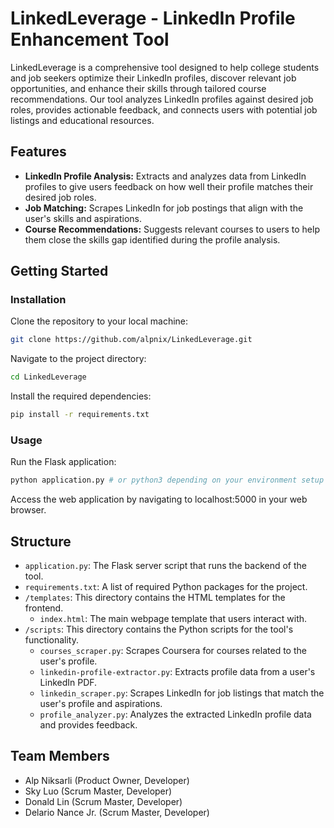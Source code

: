 # LinkedLeverage - LinkedIn Profile Enhancement Tool

LinkedLeverage is a comprehensive tool designed to help college students and job seekers optimize their LinkedIn profiles, discover relevant job opportunities, and enhance their skills through tailored course recommendations. Our tool analyzes LinkedIn profiles against desired job roles, provides actionable feedback, and connects users with potential job listings and educational resources.

## Features

- **LinkedIn Profile Analysis:** Extracts and analyzes data from LinkedIn profiles to give users feedback on how well their profile matches their desired job roles.
- **Job Matching:** Scrapes LinkedIn for job postings that align with the user's skills and aspirations.
- **Course Recommendations:** Suggests relevant courses to users to help them close the skills gap identified during the profile analysis.

## Getting Started

### Installation

Clone the repository to your local machine:

```bash
git clone https://github.com/alpnix/LinkedLeverage.git
```

Navigate to the project directory:

```bash
cd LinkedLeverage
```

Install the required dependencies:

```bash
pip install -r requirements.txt
```

### Usage

Run the Flask application:

```bash
python application.py # or python3 depending on your environment setup
```

Access the web application by navigating to localhost:5000 in your web browser.

## Structure

- `application.py`: The Flask server script that runs the backend of the tool.
- `requirements.txt`: A list of required Python packages for the project.
- `/templates`: This directory contains the HTML templates for the frontend.
  - `index.html`: The main webpage template that users interact with.
- `/scripts`: This directory contains the Python scripts for the tool's functionality.
  - `courses_scraper.py`: Scrapes Coursera for courses related to the user's profile.
  - `linkedin-profile-extractor.py`: Extracts profile data from a user's LinkedIn PDF.
  - `linkedin_scraper.py`: Scrapes LinkedIn for job listings that match the user's profile and aspirations.
  - `profile_analyzer.py`: Analyzes the extracted LinkedIn profile data and provides feedback.

## Team Members

- Alp Niksarli (Product Owner, Developer)
- Sky Luo (Scrum Master, Developer)
- Donald Lin (Scrum Master, Developer)
- Delario Nance Jr. (Scrum Master, Developer)
